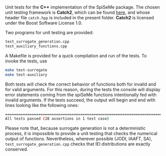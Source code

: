 Unit tests for the __C++__ implementation of the SpiSeMe package. The chosen unit testing framework is __Catch2__, which can be found [here](https://github.com/catchorg/Catch2), and whose header file `catch.hpp` is included in the present folder. __Catch2__ is licensed under the Boost Software License 1.0.

Two programs for unit testing are provided:
```bash
test_surrogate_generation.cpp
test_auxiliary_functions.cpp
```

A Makefile is provided for a quick compilation and run of the tests. To invoke the tests, use
```bash
make test-surrogate
make test-auxiliary
```

Both tests will check the correct behavior of functions both for invalid and for valid arguments. For this reason, during the tests the console will display error statements coming from the spiSeMe functions intentionally fed with invalid arguments. If the tests succeed, the output will begin and end with lines looking like the following ones:
```bash
===============================================================================
All tests passed (28 assertions in 1 test case)
```

Please note that, because surrogate generation is not a deterministic process, it is impossible to provide a unit testing that checks the numerical output of functions. Nevertheless, wherever possible (JODI, IAAFT, SA), `test_surrogate_generation.cpp` checks that IEI distributions are exactly conserved.

